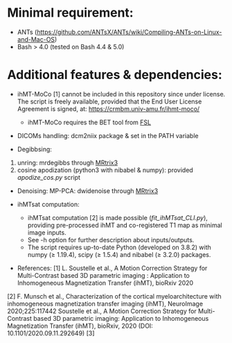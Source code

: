 # Minimal requirement: 
* ANTs (https://github.com/ANTsX/ANTs/wiki/Compiling-ANTs-on-Linux-and-Mac-OS)
* Bash > 4.0 (tested on Bash 4.4 & 5.0)

# Additional features & dependencies:
* ihMT-MoCo [1] cannot be included in this repository since under license. The script is freely available, provided that the End User License Agreement is signed, at: https://crmbm.univ-amu.fr/ihmt-moco/
	* ihMT-MoCo requires the BET tool from [FSL](https://fsl.fmrib.ox.ac.uk/fsl/fslwiki/FslInstallation)

* DICOMs handling: dcm2niix package & set in the PATH variable

* Degibbsing:
1.  unring: mrdegibbs through [MRtrix3](http://userdocs.mrtrix.org/en/latest/installation/linux_install.html) 
2.  cosine apodization (python3 with nibabel & numpy): provided *apodize_cos.py* script

* Denoising: MP-PCA: dwidenoise through [MRtrix3](http://userdocs.mrtrix.org/en/latest/installation/linux_install.html)  

* ihMTsat computation:
	- ihMTsat computation [2] is made possible (*fit_ihMTsat_CLI.py*), providing pre-processed ihMT and co-registered T1 map as minimal image inputs. 
	- See -h option for further description about inputs/outputs.
	- The script requires up-to-date Python (developed on 3.8.2) with numpy (≥ 1.19.4), scipy (≥ 1.5.4) and nibabel (≥ 3.2.0) packages.

* References:
[1] L. Soustelle et al., A Motion Correction Strategy for Multi-Contrast based 3D parametric imaging : Application to Inhomogeneous Magnetization Transfer (ihMT), bioRxiv 2020

[2] F. Munsch et al., Characterization of the cortical myeloarchitecture with inhomogeneous magnetization transfer imaging (ihMT), NeuroImage 2020;225:117442
 Soustelle et al., A Motion Correction Strategy for Multi-Contrast based 3D parametric imaging: Application to Inhomogeneous Magnetization Transfer (ihMT), bioRxiv, 2020 (DOI: 10.1101/2020.09.11.292649)
[3] 